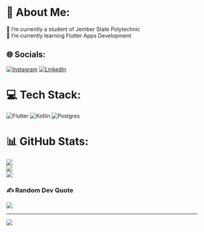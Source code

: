 # 💫 About Me:
🔭 I’m currently a student of Jember State Polytechnic<br>🌱 I’m currently learning Flutter Apps Development


## 🌐 Socials:
[![Instagram](https://img.shields.io/badge/Instagram-%23E4405F.svg?logo=Instagram&logoColor=white)](https://instagram.com/https://www.instagram.com/meluncur078/) [![LinkedIn](https://img.shields.io/badge/LinkedIn-%230077B5.svg?logo=linkedin&logoColor=white)](https://linkedin.com/in/https://www.linkedin.com/in/mlurychoirulr/) 

# 💻 Tech Stack:
![Flutter](https://img.shields.io/badge/Flutter-%2302569B.svg?style=for-the-badge&logo=Flutter&logoColor=white) ![Kotlin](https://img.shields.io/badge/kotlin-%237F52FF.svg?style=for-the-badge&logo=kotlin&logoColor=white) ![Postgres](https://img.shields.io/badge/postgres-%23316192.svg?style=for-the-badge&logo=postgresql&logoColor=white)
# 📊 GitHub Stats:
![](https://github-readme-stats.vercel.app/api?username=SiTelur&theme=dark&hide_border=true&include_all_commits=false&count_private=false)<br/>
![](https://github-readme-streak-stats.herokuapp.com/?user=SiTelur&theme=dark&hide_border=true)<br/>
![](https://github-readme-stats.vercel.app/api/top-langs/?username=SiTelur&theme=dark&hide_border=true&include_all_commits=false&count_private=false&layout=compact)

### ✍️ Random Dev Quote
![](https://quotes-github-readme.vercel.app/api?type=horizontal&theme=radical)

---
[![](https://visitcount.itsvg.in/api?id=SiTelur&icon=0&color=1)](https://visitcount.itsvg.in)

<!-- Proudly created with GPRM ( https://gprm.itsvg.in ) -->
